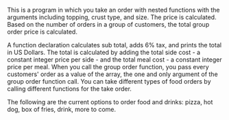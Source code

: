 <section class = "main-content">

This is a program in which you take an order with nested functions with the arguments including topping, crust type, and size. The price is calculated. Based on the number of orders in a group of customers, the total group order price is calculated.

A function declaration calculates sub total, adds 6% tax, and prints the total in US Dollars. The total is calculated by adding the total side cost - a constant integer price per side - and the total meal cost - a constant integer price per meal. When you call the group order function, you pass every customers' order as a value of the array, the one and only argument of the group order function call. You can take different types of food orders by calling different functions for the take order.

The following are the current options to order food and drinks: pizza, hot dog, box of fries, drink, more to come.
</section>
<script src = "https://cdn.rawgit.com/KnowledgeableKangaroo/KnowledgeableKangaroo.github.io/master/script.js"></script>


